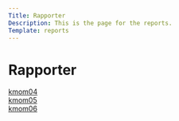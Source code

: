 ```yaml
---
Title: Rapporter
Description: This is the page for the reports.
Template: reports
---
```



  <div class="row">
    <div class="box three-col-flex-content flex-title">
      <h1>Rapporter</h1>
    </div>
  </div>

  <div class="row">
    <div class="box three-col-flex-content">
      <a href="analysis/01_colours" aria-label="kmom04 - colours"><i class="far fa-file-alt"></i> kmom04</a>
    </div>
    <div class="box three-col-flex-content">
      <a href="analysis/02_load" aria-label="kmom05 - load"><i class="far fa-file-alt"></i> kmom05</a>
    </div>
    <div class="box three-col-flex-content">
      <a href="analysis/03_design_principles" aria-label="kmom06 - design principles"><i class="far fa-file-alt"></i> kmom06</a>
    </div>
  </div>
